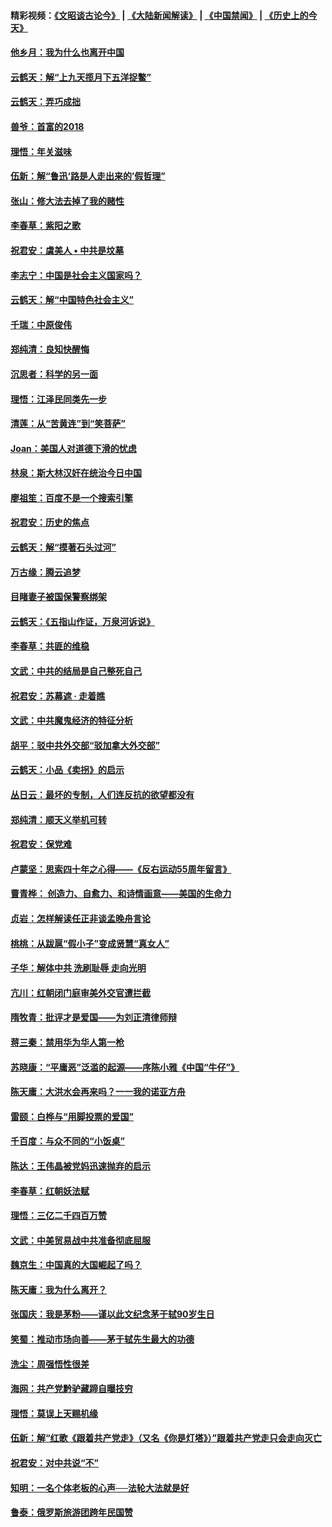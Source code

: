 #### 精彩视频：[《文昭谈古论今》](https://github.com/gfw-breaker/wenzhao/blob/master/README.md?t=01261530) | [《大陆新闻解读》](https://github.com/gfw-breaker/ntdtv-comedy/blob/master/README.md?t=01261530) | [《中国禁闻》](https://github.com/gfw-breaker/ntdtv-news/blob/master/README.md?t=01261530) | [《历史上的今天》](https://github.com/gfw-breaker/today-in-history/blob/master/README.md?t=01261530) 

#### [他乡月：我为什么也离开中国](../pages/nsc993/n11003553.md?t=01261530) 

#### [云鹤天：解“上九天揽月下五洋捉鳖”](../pages/nsc993/n11000750.md?t=01261530) 

#### [云鹤天：弄巧成拙](../pages/nsc993/n11000722.md?t=01261530) 

#### [兽爷：首富的2018](../pages/nsc993/n11000693.md?t=01261530) 

#### [理悟：年关滋味](../pages/nsc993/n10998847.md?t=01261530) 

#### [伍新：解“鲁迅‘路是人走出来的’假哲理”](../pages/nsc993/n10998777.md?t=01261530) 

#### [张山：修大法去掉了我的赌性](../pages/nsc993/n10997702.md?t=01261530) 

#### [李春草：紫阳之歌](../pages/nsc993/n10997679.md?t=01261530) 

#### [祝君安：虞美人 • 中共是坟墓](../pages/nsc993/n10996090.md?t=01261530) 

#### [李志宁：中国是社会主义国家吗？](../pages/nsc993/n10996097.md?t=01261530) 

#### [云鹤天：解“中国特色社会主义”](../pages/nsc993/n10996043.md?t=01261530) 

#### [千瑞：中原俊伟](../pages/nsc993/n10995401.md?t=01261530) 

#### [郑纯清：良知快醒悔](../pages/nsc993/n10995385.md?t=01261530) 

#### [沉思者：科学的另一面](../pages/nsc993/n10996074.md?t=01261530) 

#### [理悟：江泽民同类先一步](../pages/nsc993/n10995378.md?t=01261530) 

#### [清莲：从“苦黄连”到“笑菩萨”](../pages/nsc993/n10995466.md?t=01261530) 

#### [Joan：美国人对道德下滑的忧虑](../pages/nsc993/n10995424.md?t=01261530) 

#### [林泉：斯大林汉奸在统治今日中国](../pages/nsc993/n10995210.md?t=01261530) 

#### [廖祖笙：百度不是一个搜索引擎](../pages/nsc993/n10994961.md?t=01261530) 

#### [祝君安：历史的焦点](../pages/nsc993/n10994925.md?t=01261530) 

#### [云鹤天：解“摸著石头过河”](../pages/nsc993/n10993325.md?t=01261530) 

#### [万古缘：腾云追梦](../pages/nsc993/n10993120.md?t=01261530) 

#### [目睹妻子被国保警察绑架](../pages/nsc993/n10991525.md?t=01261530) 

#### [云鹤天：《五指山作证，万泉河诉说》](../pages/nsc993/n10991603.md?t=01261530) 

#### [李春草：共匪的维稳](../pages/nsc993/n10991348.md?t=01261530) 

#### [文武：中共的结局是自己整死自己](../pages/nsc993/n10989899.md?t=01261530) 

#### [祝君安：苏幕遮 · 走着瞧](../pages/nsc993/n10988901.md?t=01261530) 

#### [文武：中共魔鬼经济的特征分析](../pages/nsc993/n10987387.md?t=01261530) 

#### [胡平：驳中共外交部“驳加拿大外交部”](../pages/nsc993/n10987378.md?t=01261530) 

#### [云鹤天：小品《卖拐》的启示](../pages/nsc993/n10984392.md?t=01261530) 

#### [丛日云：最坏的专制，人们连反抗的欲望都没有](../pages/nsc993/n10984377.md?t=01261530) 

#### [郑纯清：顺天义举机可转](../pages/nsc993/n10984369.md?t=01261530) 

#### [祝君安：保党难](../pages/nsc993/n10984362.md?t=01261530) 

#### [卢蒙坚：思索四十年之心得——《反右运动55周年留言》](../pages/nsc993/n10984355.md?t=01261530) 

#### [曹青桦： 创造力、自愈力、和诗情画意——美国的生命力](../pages/nsc993/n10984216.md?t=01261530) 

#### [贞岩：怎样解读任正非谈孟晚舟言论](../pages/nsc993/n10984650.md?t=01261530) 

#### [桃桃：从跋扈“假小子”变成贤慧“真女人”](../pages/nsc993/n10984416.md?t=01261530) 

#### [子华：解体中共 洗刷耻辱 走向光明](../pages/nsc993/n10984019.md?t=01261530) 

#### [亢川：红朝闭门庭审美外交官遭拦截](../pages/nsc993/n10984050.md?t=01261530) 

#### [隋牧青：批评才是爱国——为刘正清律师辩](../pages/nsc993/n10983057.md?t=01261530) 

#### [蒋三秦：禁用华为华人第一枪](../pages/nsc993/n10982973.md?t=01261530) 

#### [苏晓康：“平庸恶”泛滥的起源——序陈小雅《中国“牛仔”》](../pages/nsc993/n10982008.md?t=01261530) 

#### [陈天庸：大洪水会再来吗？一一我的诺亚方舟](../pages/nsc993/n10981086.md?t=01261530) 

#### [雷颐：白桦与“用脚投票的爱国”](../pages/nsc993/n10981048.md?t=01261530) 

#### [千百度：与众不同的“小饭桌”](../pages/nsc993/n10978639.md?t=01261530) 

#### [陈达：王伟晶被党妈迅速抛弃的启示](../pages/nsc993/n10976450.md?t=01261530) 

#### [李春草：红朝妖法赋](../pages/nsc993/n10976387.md?t=01261530) 

#### [理悟：三亿二千四百万赞](../pages/nsc993/n10975966.md?t=01261530) 

#### [文武：中美贸易战中共准备彻底屈服](../pages/nsc993/n10974571.md?t=01261530) 

#### [魏京生：中国真的大国崛起了吗？](../pages/nsc993/n10974530.md?t=01261530) 

#### [陈天庸：我为什么离开？](../pages/nsc993/n10974493.md?t=01261530) 

#### [张国庆：我是茅粉——谨以此文纪念茅于轼90岁生日](../pages/nsc993/n10974477.md?t=01261530) 

#### [笑蜀：推动市场向善——茅于轼先生最大的功德](../pages/nsc993/n10974451.md?t=01261530) 

#### [洗尘：周强悟性很差](../pages/nsc993/n10973701.md?t=01261530) 

#### [海网：共产党黔驴藏蹄自曝技穷](../pages/nsc993/n10969562.md?t=01261530) 

#### [理悟：莫误上天赐机缘](../pages/nsc993/n10969514.md?t=01261530) 

#### [伍新：解“红歌《跟着共产党走》（又名《你是灯塔》）”跟着共产党走只会走向灭亡](../pages/nsc993/n10969074.md?t=01261530) 

#### [祝君安：对中共说“不”](../pages/nsc993/n10968464.md?t=01261530) 

#### [知明：一名个体老板的心声──法轮大法就是好](../pages/nsc993/n10967473.md?t=01261530) 

#### [鲁泰：俄罗斯旅游团跨年民国赞](../pages/nsc993/n10967035.md?t=01261530) 

